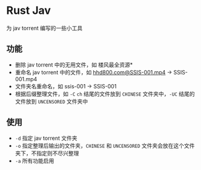 # Rust Jav

为 jav torrent 编写的一些小工具

## 功能

- 删除 jav torrent 中的无用文件，如 楼风最全资源\*
- 重命名 jav torrent 中的文件，如 hhd800.com@SSIS-001.mp4 -> SSIS-001.mp4
- 文件夹名重命名，如 ssis-001 -> SSIS-001
- 根据后缀整理文件，如 `-C` `ch` 结尾的文件放到 `CHINESE` 文件夹中，`-UC` 结尾的文件放到 `UNCENSORED` 文件夹中

## 使用

- `-d` 指定 jav torrent 文件夹
- `-o` 指定整理后输出的文件夹，`CHINESE` 和 `UNCENSORED` 文件夹会放在这个文件夹下，不指定则不尽兴整理
- `-a` 所有功能启用
